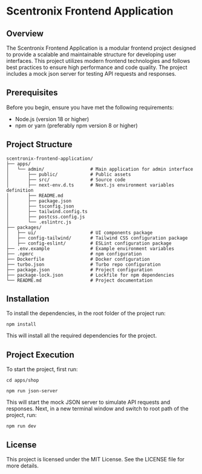 # Scentronix Frontend Application
## Overview
The Scentronix Frontend Application is a modular frontend project designed to provide a scalable and maintainable structure for developing user interfaces. This project utilizes modern frontend technologies and follows best practices to ensure high performance and code quality. The project includes a mock json server for testing API requests and responses.

## Prerequisites
Before you begin, ensure you have met the following requirements:

- Node.js (version 18 or higher)
- npm or yarn (preferably npm version 8 or higher)

## Project Structure

```
scentronix-frontend-application/
├── apps/
│   └── admin/                 # Main application for admin interface
│       ├── public/            # Public assets
│       ├── src/               # Source code
│       ├── next-env.d.ts      # Next.js environment variables definition
│       ├── README.md
│       ├── package.json
│       ├── tsconfig.json
│       ├── tailwind.config.ts
│       ├── postcss.config.js
│       └── .eslintrc.js
├── packages/
│   ├── ui/                    # UI components package
│   ├── config-tailwind/       # Tailwind CSS configuration package
│   ├── config-eslint/         # ESLint configuration package
├── .env.example               # Example environment variables
├── .npmrc                     # npm configuration
├── Dockerfile                 # Docker configuration
├── turbo.json                 # Turbo repo configuration
├── package.json               # Project configuration
├── package-lock.json          # Lockfile for npm dependencies
└── README.md                  # Project documentation

```

## Installation
To install the dependencies, in the root folder of the project run:

```shell
npm install
```

This will install all the required dependencies for the project.

## Project Execution
To start the project, first run:

```shell
cd apps/shop

npm run json-server
```

This will start the mock JSON server to simulate API requests and responses. Next, in a new terminal window and switch to root path of the project, run:

```shell
npm run dev
```

## License
This project is licensed under the MIT License. See the LICENSE file for more details.
